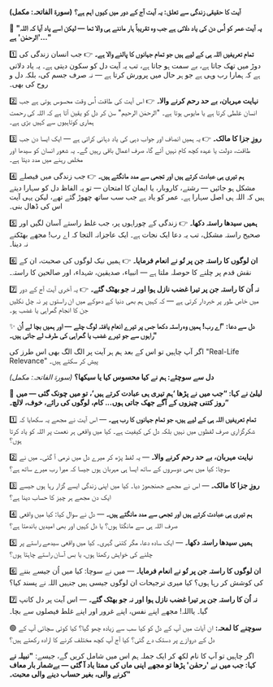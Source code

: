 **آیت کا حقیقی زندگی سے تعلق: یہ آیت آج کے دور میں کیوں اہم ہے؟**
**(سورۃ الفاتحہ: مکمل)**

🌿 **"یہ آیت عمر کو اُس دن کی یاد دلاتی ہے جب وہ تقریباً ہار ماننے ہی والا تھا — لیکن اسے یاد آیا کہ اللہ 'الرحمٰن' ہے…"**

1️⃣ **تمام تعریفیں اللہ ہی کے لیے ہیں جو تمام جہانوں کا پالنے والا ہے۔**
👉 جب انسان زندگی کی دوڑ میں تھک جاتا ہے، بے سمت ہو جاتا ہے، تب یہ آیت دل کو سکون دیتی ہے۔ یہ یاد دلاتی ہے کہ ہمارا رب وہی ہے جو ہر حال میں پرورش کرتا ہے — نہ صرف جسم کی، بلکہ دل و روح کی بھی۔

2️⃣ **نہایت مہربان، بے حد رحم کرنے والا۔**
👉 اس آیت کی طاقت اُس وقت محسوس ہوتی ہے جب انسان غلطی کرتا ہے یا مایوس ہوتا ہے۔ "الرحمٰن الرحیم" سن کر دل کو یقین آتا ہے کہ اللہ کی رحمت ہماری کوتاہیوں سے کہیں بڑی ہے۔

3️⃣ **روزِ جزا کا مالک۔**
👉 یہ ہمیں انصاف اور جواب دہی کی یاد دہانی کراتی ہے — ایک ایسا دن جب طاقت، دولت یا عہدہ کچھ کام نہیں آئے گا، صرف اعمال باقی رہیں گے۔ یہ شعور انسان کو سیدھا اور مخلص رہنے میں مدد دیتا ہے۔

4️⃣ **ہم تیری ہی عبادت کرتے ہیں اور تجھی سے مدد مانگتے ہیں۔**
👉 جب زندگی میں فیصلے مشکل ہو جائیں — رشتے، کاروبار، یا ایمان کا امتحان — تو یہ الفاظ دل کو سہارا دیتے ہیں کہ اللہ ہی اصل سہارا ہے۔ عمر کو یاد ہے جب سب ساتھ چھوڑ گئے تھے، لیکن یہی آیت اس کی ڈھال بنی۔

5️⃣ **ہمیں سیدھا راستہ دکھا۔**
👉 زندگی کے چوراہوں پر، جب غلط راستے آسان لگیں اور صحیح راستہ مشکل، تب یہ دعا ایک نجات ہے۔ ایک عاجزانہ التجا کہ اے رب! مجھے بھٹکنے نہ دینا۔

6️⃣ **ان لوگوں کا راستہ جن پر تُو نے انعام فرمایا۔**
👉 ہمیں نیک لوگوں کی صحبت، ان کے نقش قدم پر چلنے کا حوصلہ ملتا ہے — انبیاء، صدیقین، شہداء، اور صالحین کا راستہ۔

7️⃣ **نہ اُن کا راستہ جن پر تیرا غضب نازل ہوا اور نہ جو بھٹک گئے۔**
👉 یہ آخری آیت آج کے دور میں خاص طور پر خبردار کرتی ہے — کہ کہیں ہم بھی دنیا کے دھوکے میں ان راستوں پر نہ چل نکلیں جن کا انجام گمراہی یا غضب ہو۔

✨ **دل سے دعا: "اے رب! ہمیں وہ راستہ دکھا جس پر تیرے انعام یافتہ لوگ چلے — اور ہمیں بچا لے اُن راہوں سے جو تیرے غضب یا گمراہی کی طرف لے جاتی ہیں۔"**

اگر آپ چاہیں تو اس کے بعد ہم ہر آیت پر الگ الگ بھی اس طرز کی "Real-Life Relevance" پیش کر سکتے ہیں۔


**دل سے سوچئے: ہم نے کیا محسوس کیا یا سیکھا؟**
*(سورۃ الفاتحہ: مکمل)*

🌿 **لیلیٰ نے کہا: “جب میں نے پڑھا ‘ہم تیری ہی عبادت کرتے ہیں’، تو میں چونک گئی — میں روز کتنی چیزوں کے آگے جھک جاتی ہوں... کام، لوگوں کی رائے، خوف، لالچ۔”**

1️⃣ **تمام تعریفیں اللہ ہی کے لیے ہیں، جو تمام جہانوں کا رب ہے۔**
— اس آیت نے مجھے یہ سکھایا کہ شکرگزاری صرف لفظوں میں نہیں بلکہ دل کی کیفیت ہے۔ کیا میں واقعی ہر نعمت پر اللہ کو یاد کرتا ہوں؟

2️⃣ **نہایت مہربان، بے حد رحم کرنے والا۔**
— یہ لفظ پڑھ کر میرے دل میں نرمی آ گئی۔ میں نے سوچا: کیا میں بھی دوسروں کے ساتھ ایسا ہی مہربان ہوں جیسا کہ میرا رب میرے ساتھ ہے؟

3️⃣ **روزِ جزا کا مالک۔**
— اس نے مجھے جھنجھوڑ دیا۔ کیا میں اپنی زندگی ایسے گزار رہا ہوں جیسے ایک دن مجھے ہر چیز کا حساب دینا ہے؟

4️⃣ **ہم تیری ہی عبادت کرتے ہیں اور تجھی سے مدد مانگتے ہیں۔**
— دل نے سوال کیا: کیا میں واقعی صرف اللہ ہی سے مانگتا ہوں؟ یا دل کہیں اور بھی امیدیں باندھتا ہے؟

5️⃣ **ہمیں سیدھا راستہ دکھا۔**
— ایک سادہ دعا، مگر کتنی گہری۔ کیا میں واقعی سیدھے راستے پر چلنے کی خواہش رکھتا ہوں، یا بس آسان راستے چاہتا ہوں؟

6️⃣ **ان لوگوں کا راستہ جن پر تُو نے انعام فرمایا۔**
— میں نے سوچا: کیا میں اُن جیسے بننے کی کوشش کر رہا ہوں؟ کیا میری ترجیحات ان لوگوں جیسی ہیں جنہیں اللہ نے پسند کیا؟

7️⃣ **نہ اُن کا راستہ جن پر تیرا غضب نازل ہوا اور نہ جو بھٹک گئے۔**
— اس آیت پر دل کانپ گیا۔ یااللہ! مجھے اپنے نفس، اپنے غرور اور اپنے غلط فیصلوں سے بچا۔

🟢 **سوچنے کا لمحہ:**
ان آیات میں آپ کے دل کو کیا سب سے زیادہ چھو گیا؟
کیا کوئی سچائی آپ کے دل کے دروازے پر دستک دے گئی؟
کیا آج آپ کچھ مختلف کرنے کا ارادہ رکھتے ہیں؟

اگر چاہیں تو آپ کا نام لکھ کر ایک جملہ ہم اس میں شامل کریں گے، جیسے:
**"نبیلہ نے کہا: جب میں نے 'رحمٰن' پڑھا تو مجھے اپنی ماں کی ممتا یاد آ گئی — بےشمار بار معاف کرنے والی، بغیر حساب دینے والی محبت۔"**
